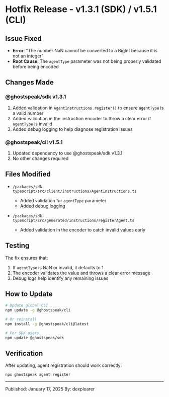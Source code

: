 # Hotfix Release - v1.3.1 (SDK) / v1.5.1 (CLI)

## Issue Fixed
- **Error**: "The number NaN cannot be converted to a BigInt because it is not an integer"
- **Root Cause**: The `agentType` parameter was not being properly validated before being encoded

## Changes Made

### @ghostspeak/sdk v1.3.1
1. Added validation in `AgentInstructions.register()` to ensure `agentType` is a valid number
2. Added validation in the instruction encoder to throw a clear error if `agentType` is invalid
3. Added debug logging to help diagnose registration issues

### @ghostspeak/cli v1.5.1
1. Updated dependency to use @ghostspeak/sdk v1.3.1
2. No other changes required

## Files Modified
- `/packages/sdk-typescript/src/client/instructions/AgentInstructions.ts`
  - Added validation for `agentType` parameter
  - Added debug logging
  
- `/packages/sdk-typescript/src/generated/instructions/registerAgent.ts`
  - Added validation in the encoder to catch invalid values early

## Testing
The fix ensures that:
1. If `agentType` is NaN or invalid, it defaults to 1
2. The encoder validates the value and throws a clear error message
3. Debug logs help identify any remaining issues

## How to Update
```bash
# Update global CLI
npm update -g @ghostspeak/cli

# Or reinstall
npm install -g @ghostspeak/cli@latest

# For SDK users
npm update @ghostspeak/sdk
```

## Verification
After updating, agent registration should work correctly:
```bash
npx ghostspeak agent register
```

---
Published: January 17, 2025
By: dexploarer